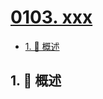# [0103. xxx](https://github.com/Tdahuyou/TNotes.leetcode/tree/main/notes/0103.%20xxx)

<!-- region:toc -->

- [1. 📝 概述](#1--概述)

<!-- endregion:toc -->

## 1. 📝 概述
